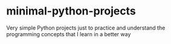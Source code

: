 # minimal-python-projects
Very simple Python projects just to practice and understand the programming concepts that I learn in a better way
